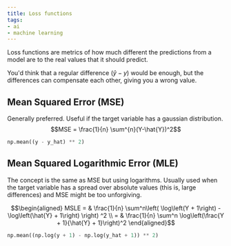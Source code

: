```yaml
---
title: Loss functions
tags:
- ai
- machine learning
---
```


Loss functions are metrics of how much different the predictions from a model are to the real values that it should predict.

You'd think that a regular difference ($\hat{y} - y$) would be enough, but the differences can compensate each other, giving you a wrong value.

## Mean Squared Error (MSE)

Generally preferred. Useful if the target variable has a gaussian distribution.
$$MSE = \frac{1}{n} \sum^{n}(Y-\hat{Y})^2$$
```python
np.mean((y - y_hat) ** 2)
```

## Mean Squared Logarithmic Error (MLE)

The concept is the same as MSE but using logarithms. Usually used when the target variable has a spread over absolute values (this is, large differences) and MSE might be too unforgiving.

$$\begin{aligned}
MSLE = & \frac{1}{n} \sum^n\left(
	\log\left(Y + 1\right) - \log\left(\hat{Y} + 1\right)
\right) ^2 \\
= & \frac{1}{n} \sum^n \log\left(\frac{Y + 1}{\hat{Y} + 1}\right)^2
\end{aligned}$$

```python
np.mean((np.log(y + 1) - np.log(y_hat + 1)) ** 2)
```
